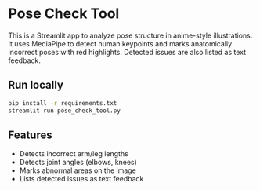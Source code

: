 # Pose Check Tool

This is a Streamlit app to analyze pose structure in anime-style illustrations. It uses MediaPipe to detect human keypoints and marks anatomically incorrect poses with red highlights. Detected issues are also listed as text feedback.

## Run locally

```bash
pip install -r requirements.txt
streamlit run pose_check_tool.py
```

## Features

- Detects incorrect arm/leg lengths
- Detects joint angles (elbows, knees)
- Marks abnormal areas on the image
- Lists detected issues as text feedback
